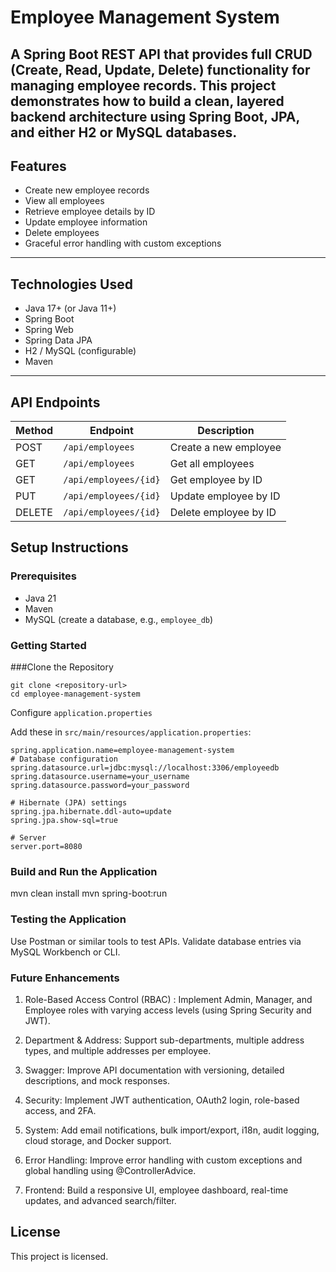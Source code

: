 # Employee Management System

A **Spring Boot REST API** that provides full CRUD (Create, Read, Update, Delete) functionality for managing employee records. This project demonstrates how to build a clean, layered backend architecture using Spring Boot, JPA, and either H2 or MySQL databases.
---

## Features

- Create new employee records
- View all employees
- Retrieve employee details by ID
- Update employee information
- Delete employees
- Graceful error handling with custom exceptions

---

## Technologies Used

- Java 17+ (or Java 11+)
- Spring Boot
- Spring Web
- Spring Data JPA
- H2 / MySQL (configurable)
- Maven
---


## API Endpoints

| Method | Endpoint              | Description               |
|--------|-----------------------|---------------------------|
| POST   | `/api/employees`      | Create a new employee     |
| GET    | `/api/employees`      | Get all employees         |
| GET    | `/api/employees/{id}` | Get employee by ID        |
| PUT    | `/api/employees/{id}` | Update employee by ID     |
| DELETE | `/api/employees/{id}` | Delete employee by ID     |

## Setup Instructions

### Prerequisites

- Java 21
- Maven
- MySQL (create a database, e.g., `employee_db`)

### Getting Started

###Clone the Repository
```
git clone <repository-url>
cd employee-management-system
```
Configure `application.properties`

Add these in `src/main/resources/application.properties`:

```properties
spring.application.name=employee-management-system
# Database configuration
spring.datasource.url=jdbc:mysql://localhost:3306/employeedb
spring.datasource.username=your_username
spring.datasource.password=your_password

# Hibernate (JPA) settings
spring.jpa.hibernate.ddl-auto=update
spring.jpa.show-sql=true

# Server
server.port=8080
```

### Build and Run the Application

mvn clean install
mvn spring-boot:run

### Testing the Application

Use Postman or similar tools to test APIs.
Validate database entries via MySQL Workbench or CLI.

### Future Enhancements

1. Role-Based Access Control (RBAC) : Implement Admin, Manager, and Employee roles with varying access levels (using Spring Security and JWT).

2. Department & Address: Support sub-departments, multiple address types, and multiple addresses per employee.

3. Swagger: Improve API documentation with versioning, detailed descriptions, and mock responses.

4. Security: Implement JWT authentication, OAuth2 login, role-based access, and 2FA.

5. System: Add email notifications, bulk import/export, i18n, audit logging, cloud storage, and Docker support.

6. Error Handling: Improve error handling with custom exceptions and global handling using @ControllerAdvice.

7. Frontend: Build a responsive UI, employee dashboard, real-time updates, and advanced search/filter.

## License

This project is licensed.
